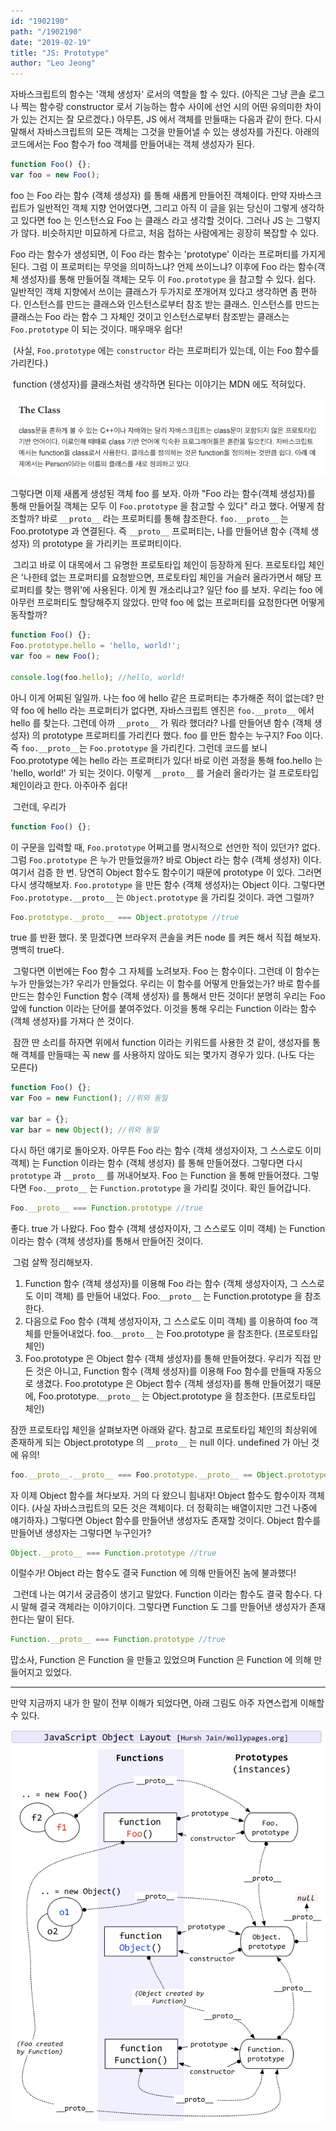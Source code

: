```yaml
---
id: "1902190"
path: "/1902190"
date: "2019-02-19"
title: "JS: Prototype"
author: "Leo Jeong"
---
```

자바스크립트의 함수는 '객체 생성자' 로서의 역할을 할 수 있다. (아직은 그냥 콘솔 로그나 찍는 함수랑 constructor 로서 기능하는 함수 사이에 선언 시의 어떤 유의미한 차이가 있는 건지는 잘 모르겠다.) 아무튼, JS 에서 객체를 만들때는 다음과 같이 한다. 다시 말해서 자바스크립트의 모든 객체는 그것을 만들어낼 수 있는 생성자를 가진다. 아래의 코드에서는 Foo 함수가 foo 객체를 만들어내는 객체 생성자가 된다.
```js
function Foo() {};
var foo = new Foo();
```
foo 는 Foo 라는 함수 (객체 생성자) 를 통해 새롭게 만들어진 객체이다. 만약 자바스크립트가 일반적인 객체 지향 언어였다면, 그리고 아직 이 글을 읽는 당신이 그렇게 생각하고 있다면 foo 는 인스턴스요 Foo 는 클래스 라고 생각할 것이다. 그러나 JS 는 그렇지가 않다. 비슷하지만 미묘하게 다르고, 처음 접하는 사람에게는 굉장히 복잡할 수 있다.


Foo 라는 함수가 생성되면, 이 Foo 라는 함수는 'prototype' 이라는 프로퍼티를 가지게 된다. 그럼 이 프로퍼티는 무엇을 의미하느냐? 언제 쓰이느냐? 이후에 Foo 라는 함수(객체 생성자)를 통해 만들어질 객체는 모두 이 `Foo.prototype` 을 참고할 수 있다. 쉽다. 일반적인 객체 지향에서 쓰이는 클래스가 두가지로 쪼개어져 있다고 생각하면 좀 편하다. 인스턴스를 만드는 클래스와 인스턴스로부터 참조 받는 클래스. 인스턴스를 만드는 클래스는 Foo 라는 함수 그 자체인 것이고 인스턴스로부터 참조받는 클래스는 `Foo.prototype` 이 되는 것이다. 매우매우 쉽다!

​
(사실, `Foo.prototype` 에는 `constructor` 라는 프로퍼티가 있는데, 이는 Foo 함수를 가리킨다.)

​
function (생성자)를 클래스처럼 생각하면 된다는 이야기는 MDN 에도 적혀있다.

![MDN](../static/images/mdn_screenshot.png)

그렇다면 이제 새롭게 생성된 객체 foo 를 보자. 아까 "Foo 라는 함수(객체 생성자)를 통해 만들어질 객체는 모두 이 `Foo.prototype` 을 참고할 수 있다" 라고 했다. 어떻게 참조할까? 바로 `__proto__` 라는 프로퍼티를 통해 참조한다. `foo.__proto__` 는 Foo.prototype 과 연결된다. 즉 `__proto__` 프로퍼티는, 나를 만들어낸 함수 (객체 생성자) 의 prototype 을 가리키는 프로퍼티이다.

​
그리고 바로 이 대목에서 그 유명한 프로토타입 체인이 등장하게 된다. 프로토타입 체인은 '나한테 없는 프로퍼티를 요청받으면, 프로토타입 체인을 거슬러 올라가면서 해당 프로퍼티를 찾는 행위'에 사용된다.  이게 뭔 개소리냐고? 일단 foo 를 보자. 우리는 foo 에 아무런 프로퍼티도 할당해주지 않았다. 만약 foo 에 없는 프로퍼티를 요청한다면 어떻게 동작할까?

```js
function Foo() {};
Foo.prototype.hello = 'hello, world!';
var foo = new Foo();

console.log(foo.hello); //hello, world!
```
아니 이게 어찌된 일일까. 나는 foo 에 hello 같은 프로퍼티는 추가해준 적이 없는데? 만약 foo 에 hello 라는 프로퍼티가 없다면, 자바스크립트 엔진은 `foo.__proto__` 에서 hello 를 찾는다. 그런데 아까 `__proto__` 가 뭐라 했더라? 나를 만들어낸 함수 (객체 생성자) 의 prototype 프로퍼티를 가리킨다 했다. foo 를 만든 함수는 누구지? Foo 이다. 즉 `foo.__proto__`는 `Foo.prototype` 을 가리킨다. 그런데 코드를 보니 Foo.prototype 에는 hello 라는 프로퍼티가 있다! 바로 이런 과정을 통해 foo.hello 는 'hello, world!' 가 되는 것이다. 이렇게 `__proto__` 를 거슬러 올라가는 걸 프로토타입 체인이라고 한다. 아주아주 쉽다!

​
그런데, 우리가
```js
function Foo() {};
```
이 구문을 입력할 때, `Foo.prototype` 어쩌고를 명시적으로 선언한 적이 있던가? 없다. 그럼 `Foo.prototype` 은 누가 만들었을까? 바로 Object 라는 함수 (객체 생성자) 이다. 여기서 검증 한 번. 당연히 Object 함수도 함수이기 때문에 prototype 이 있다. 그러면 다시 생각해보자. `Foo.prototype` 을 만든 함수 (객체 생성자)는 Object 이다. 그렇다면 `Foo.prototype.__proto__` 는 `Object.prototype` 을 가리킬 것이다. 과연 그럴까?

```js
Foo.prototype.__proto__ === Object.prototype //true
```
true 를 반환 했다. 못 믿겠다면 브라우저 콘솔을 켜든 node 를 켜든 해서 직접 해보자. 명백히 true다.

​
그렇다면 이번에는 Foo 함수 그 자체를 노려보자. Foo 는 함수이다. 그런데 이 함수는 누가 만들었는가? 우리가 만들었다. 우리는 이 함수를 어떻게 만들었는가? 바로 함수를 만드는 함수인 Function 함수 (객체 생성자) 를 통해서 만든 것이다! 분명히 우리는 Foo 앞에 function 이라는 단어를 붙여주었다. 이것을 통해 우리는 Function 이라는 함수 (객체 생성자)를 가져다 쓴 것이다.

​
잠깐 딴 소리를 하자면 위에서 function 이라는 키워드를 사용한 것 같이, 생성자를 통해 객체를 만들때는 꼭 new 를 사용하지 않아도 되는 몇가지 경우가 있다. (나도 다는 모른다)

```javascript
function Foo() {};
var Foo = new Function(); //위와 동일

var bar = {};
var bar = new Object(); //위와 동일
```
다시 하던 얘기로 돌아오자. 아무튼 Foo 라는 함수 (객체 생성자이자, 그 스스로도 이미 객체) 는 Function 이라는 함수 (객체 생성자) 를 통해 만들어졌다. 그렇다면 다시 `prototype` 과 `__proto__` 를 꺼내어보자. Foo 는 Function 을 통해 만들어졌다. 그렇다면 `Foo.__proto__` 는 `Function.prototype` 을 가리킬 것이다. 확인 들어갑니다.

```js
Foo.__proto__ === Function.prototype //true
```
좋다. true 가 나왔다. Foo 함수 (객체 생성자이자, 그 스스로도 이미 객체) 는 Function 이라는 함수 (객체 생성자)를 통해서 만들어진 것이다.

​
그럼 살짝 정리해보자.

1. Function 함수 (객체 생성자)를 이용해 Foo 라는 함수 (객체 생성자이자, 그 스스로도 이미 객체) 를 만들어 내었다. Foo.`__proto__` 는 Function.prototype 을 참조한다.​
2. 다음으로 Foo 함수 (객체 생성자이자, 그 스스로도 이미 객체) 를 이용하여 foo 객체를 만들어내었다. foo.`__proto__` 는 Foo.prototype 을 참조한다. (프로토타입 체인)
3. Foo.prototype 은 Object 함수 (객체 생성자)를 통해 만들어졌다. 우리가 직접 만든 것은 아니고, Function 함수 (객체 생성자)를 이용해 Foo 함수를 만들때 자동으로 생겼다. Foo.prototype 은 Object 함수 (객체 생성자)를 통해 만들어졌기 때문에, Foo.prototype.`__proto__` 는 Object.prototype 을 참조한다. (프로토타입 체인)


잠깐 프로토타입 체인을 살펴보자면 아래와 같다. 참고로 프로토타입 체인의 최상위에 존재하게 되는 Object.prototype 의 `__proto__` 는 null 이다. undefined 가 아닌 것에 유의!

```js
foo.__proto__.__proto__ === Foo.prototype.__proto__ == Object.prototype
```

자 이제 Object 함수를 쳐다보자. 거의 다 왔으니 힘내자! Object 함수도 함수이자 객체이다. (사실 자바스크립트의 모든 것은 객체이다. 더 정확히는 배열이지만 그건 나중에 얘기하자.) 그렇다면 Object 함수를 만들어낸 생성자도 존재할 것이다. Object 함수를 만들어낸 생성자는 그렇다면 누구인가?

```js
Object.__proto__ === Function.prototype //true
```

이럴수가! Object 라는 함수도 결국 Function 에 의해 만들어진 놈에 불과했다!

​
그런데 나는 여기서 궁금증이 생기고 말았다. Function 이라는 함수도 결국 함수다. 다시 말해 결국 객체라는 이야기이다. 그렇다면 Function 도 그를 만들어낸 생성자가 존재한다는 말이 된다.
```js
Function.__proto__ === Function.prototype //true
```

맙소사, Function 은 Function 을 만들고 있었으며 Function 은 Function 에 의해 만들어지고 있었다.

---

만약 지금까지 내가 한 말이 전부 이해가 되었다면, 아래 그림도 아주 자연스럽게 이해할 수 있다.

![image](../static/images/prototypediagram.png)
